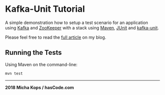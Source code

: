 # Kafka-Unit Tutorial

A simple demonstration how to setup a test scenario for an application using [Kafka] and [ZooKeeper] 
with a stack using [Maven], [JUnit] and [kafka-unit].

Please feel free to read the [full article] on my blog.

## Running the Tests

Using Maven on the command-line:

```bash
mvn test
```

----

**2018 Micha Kops / hasCode.com**

   [Kafka]:http://kafka.apache.org/
   [ZooKeeper]:http://zookeeper.apache.org/
   [Maven]:http://maven.apache.org/
   [JUnit]:http://junit.org/
   [kafka-unit]:https://github.com/chbatey/kafka-unit
   [full article]:http://www.hascode.com/2018/03/setting-up-kafka-and-zookeeper-for-testing-with-kafka-unit 